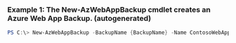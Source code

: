 ### Example 1: The New-AzWebAppBackup cmdlet creates an Azure Web App Backup. (autogenerated)
```powershell
PS C:\> New-AzWebAppBackup -BackupName {BackupName} -Name ContosoWebApp -ResourceGroupName Default-Web-WestUS -StorageAccountUrl https://storageaccount.file.core.windows.net
```

